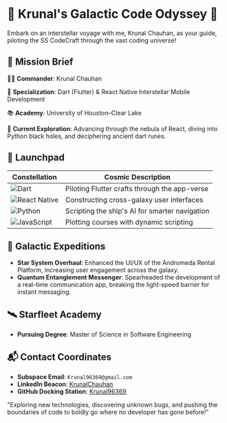# 🚀 Krunal's Galactic Code Odyssey 🚀

Embark on an interstellar voyage with me, Krunal Chauhan, as your guide, piloting the SS CodeCraft through the vast coding universe!

## 📡 Mission Brief

👨‍🚀 **Commander**: Krunal Chauhan

🌟 **Specialization**: Dart (Flutter) & React Native Interstellar Mobile Development

📚 **Academy**: University of Houston–Clear Lake

🔭 **Current Exploration**: Advancing through the nebula of React, diving into Python black holes, and deciphering ancient dart runes.



## 🚀 Launchpad

| Constellation | Cosmic Description |
|------|-------------|
| ![Dart](https://img.shields.io/badge/Dart-0175C2?style=for-the-badge&logo=dart&logoColor=white) | Piloting Flutter crafts through the app-verse |
| ![React Native](https://img.shields.io/badge/React_Native-20232A?style=for-the-badge&logo=react&logoColor=61DAFB) | Constructing cross-galaxy user interfaces |
| ![Python](https://img.shields.io/badge/Python-3776AB?style=for-the-badge&logo=python&logoColor=white) | Scripting the ship's AI for smarter navigation |
| ![JavaScript](https://img.shields.io/badge/JavaScript-F7DF1E?style=for-the-badge&logo=javascript&logoColor=black) | Plotting courses with dynamic scripting |


## 🌌 Galactic Expeditions
- **Star System Overhaul**: Enhanced the UI/UX of the Andromeda Rental Platform, increasing user engagement across the galaxy.
- **Quantum Entanglement Messenger**: Spearheaded the development of a real-time communication app, breaking the light-speed barrier for instant messaging.

## 🛰️ Starfleet Academy
- **Pursuing Degree**: Master of Science in Software Engineering

## 📬 Contact Coordinates
- **Subspace Email**: `Krunal96369@gmail.com`
- **LinkedIn Beacon**: [KrunalChauhan](https://www.linkedin.com/in/krunalchauhan/)
- **GitHub Docking Station**: [Krunal96369](https://github.com/Krunal96369)

"Exploring new technologies, discovering unknown bugs, and pushing the boundaries of code to boldly go where no developer has gone before!"
